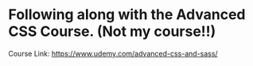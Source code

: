 # Following along with the Advanced CSS Course. (Not my course!!)

Course Link: https://www.udemy.com/advanced-css-and-sass/
